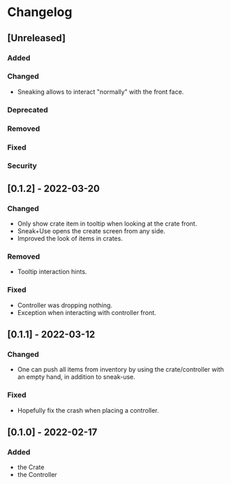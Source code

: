 # Changelog

## [Unreleased]

### Added

### Changed

* Sneaking allows to interact "normally" with the front face.

### Deprecated

### Removed

### Fixed

### Security

## [0.1.2] - 2022-03-20

### Changed

* Only show crate item in tooltip when looking at the crate front.
* Sneak+Use opens the create screen from any side.
* Improved the look of items in crates.

### Removed

* Tooltip interaction hints.

### Fixed

* Controller was dropping nothing.
* Exception when interacting with controller front.

## [0.1.1] - 2022-03-12

### Changed

* One can push all items from inventory by using the crate/controller with an empty hand, in addition to sneak-use.

### Fixed

* Hopefully fix the crash when placing a controller.

## [0.1.0] - 2022-02-17

### Added

* the Crate
* the Controller
